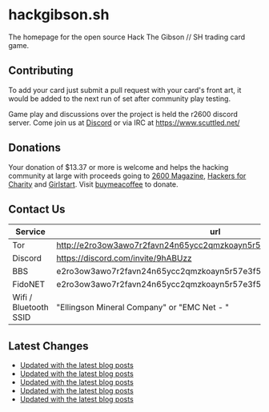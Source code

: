# hackgibson.sh
The homepage for the open source Hack The Gibson // SH trading card game.


## Contributing

To add your card just submit a pull request with your card's front art, it would be added to the next run of set after community play testing.

Game play and discussions over the project is held the r2600 discord server. Come join us at [Discord](https://discord.com/invite/9hABUzz) or via IRC at https://www.scuttled.net/


## Donations

Your donation of $13.37 or more is welcome and helps the hacking community at large with proceeds going to [2600 Magazine](https://2600.com/), [Hackers for Charity](https://hackersforcharity.org) and [Girlstart](https://girlstart.org).  Visit [buymeacoffee](https://www.buymeacoffee.com/hackgibson.sh) to donate.


## Contact Us

Service | url
-|-
Tor | http://e2ro3ow3awo7r2favn24n65ycc2qmzkoayn5r57e3f56nvjwdcgg32ad.onion
Discord | https://discord.com/invite/9hABUzz
BBS | e2ro3ow3awo7r2favn24n65ycc2qmzkoayn5r57e3f56nvjwdcgg32ad.onion:23
FidoNET | e2ro3ow3awo7r2favn24n65ycc2qmzkoayn5r57e3f56nvjwdcgg32ad.onion:24554
Wifi / Bluetooth SSID | "Ellingson Mineral Company" or "EMC Net - <fidonet address>"

## Latest Changes
<!-- BLOG-POST-LIST:START -->
- [Updated with the latest blog posts](https://github.com/DFW2600/hackgibson.sh/commit/1bf4efafc4a4a2b2e0324d99f77cc1c6f6b4c6dd)
- [Updated with the latest blog posts](https://github.com/DFW2600/hackgibson.sh/commit/ee7fe8e9fedea3f53ffc8a19f15bca356ffbf70e)
- [Updated with the latest blog posts](https://github.com/DFW2600/hackgibson.sh/commit/cb054a1fc5512926ee7495daeab57ad8d4bc4cc0)
- [Updated with the latest blog posts](https://github.com/DFW2600/hackgibson.sh/commit/2722fcfc7d51e261364ddac243775825814930d6)
- [Updated with the latest blog posts](https://github.com/DFW2600/hackgibson.sh/commit/a463b195236afa88daf44075155ff51d8eb081ea)
<!-- BLOG-POST-LIST:END -->
